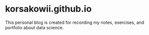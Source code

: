 # korsakowii.github.io
This personal blog is created for recording my notes, exercises, and portfolio about data science.
